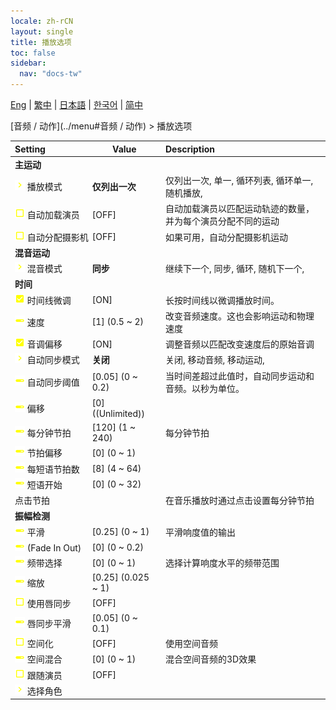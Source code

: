 ```yaml
---
locale: zh-rCN
layout: single
title: 播放选项
toc: false
sidebar:
  nav: "docs-tw"
---
```

[Eng](/dancexr/menu/2025.4/motion/motion_loader) | [繁中](/tw/dancexr/menu/2025.4/motion/motion_loader) | [日本語](/jp/dancexr/menu/2025.4/motion/motion_loader) | [한국어](/kr/dancexr/menu/2025.4/motion/motion_loader) | [简中](/zh/dancexr/menu/2025.4/motion/motion_loader)

[音频 / 动作](../menu#音频 / 动作) > 播放选项



| Setting | Value | Description |
| :--- | --- | :--- |
|<nobr> <b>主运动</b></nobr>|| 
|<nobr>![chevron icon](/images/icon/ic_chevron.png) 播放模式</nobr>| **仅列出一次** | 仅列出一次, 单一, 循环列表, 循环单一, 随机播放,  |
|<nobr>![check_off icon](/images/icon/ic_check_off.png) 自动加载演员</nobr>| [OFF] | 自动加载演员以匹配运动轨迹的数量，并为每个演员分配不同的运动
|<nobr>![check_off icon](/images/icon/ic_check_off.png) 自动分配摄影机</nobr>| [OFF] | 如果可用，自动分配摄影机运动
|<nobr> <b>混音运动</b></nobr>|| 
|<nobr>![chevron icon](/images/icon/ic_chevron.png) 混音模式</nobr>| **同步** | 继续下一个, 同步, 循环, 随机下一个,  |
|<nobr> <b>时间</b></nobr>|| 
|<nobr>![check_on icon](/images/icon/ic_check_on.png) 时间线微调</nobr>| [ON] | 长按时间线以微调播放时间。
|<nobr>![slider icon](/images/icon/ic_slider.png) 速度</nobr>| [1] (0.5 ~ 2) | 改变音频速度。这也会影响运动和物理速度
|<nobr>![check_on icon](/images/icon/ic_check_on.png) 音调偏移</nobr>| [ON] | 调整音频以匹配改变速度后的原始音调
|<nobr>![chevron icon](/images/icon/ic_chevron.png) 自动同步模式</nobr>| **关闭** | 关闭, 移动音频, 移动运动,  |
|<nobr>![slider icon](/images/icon/ic_slider.png) 自动同步阈值</nobr>| [0.05] (0 ~ 0.2) | 当时间差超过此值时，自动同步运动和音频。以秒为单位。
|<nobr>![slider icon](/images/icon/ic_slider.png) 偏移</nobr>| [0] ((Unlimited)) | 
|<nobr>![slider icon](/images/icon/ic_slider.png) 每分钟节拍</nobr>| [120] (1 ~ 240) | 每分钟节拍
|<nobr>![slider icon](/images/icon/ic_slider.png) 节拍偏移</nobr>| [0] (0 ~ 1) | 
|<nobr>![slider icon](/images/icon/ic_slider.png) 每短语节拍数</nobr>| [8] (4 ~ 64) | 
|<nobr>![slider icon](/images/icon/ic_slider.png) 短语开始</nobr>| [0] (0 ~ 32) | 
|<nobr> 点击节拍</nobr>|| 在音乐播放时通过点击设置每分钟节拍
|<nobr> <b>振幅检测</b></nobr>|| 
|<nobr>![slider icon](/images/icon/ic_slider.png) 平滑</nobr>| [0.25] (0 ~ 1) | 平滑响度值的输出
|<nobr>![slider icon](/images/icon/ic_slider.png) (Fade In Out)</nobr>| [0] (0 ~ 0.2) | 
|<nobr>![slider icon](/images/icon/ic_slider.png) 频带选择</nobr>| [0] (0 ~ 1) | 选择计算响度水平的频带范围
|<nobr>![slider icon](/images/icon/ic_slider.png) 缩放</nobr>| [0.25] (0.025 ~ 1) | 
|<nobr>![check_off icon](/images/icon/ic_check_off.png) 使用唇同步</nobr>| [OFF] | 
|<nobr>![slider icon](/images/icon/ic_slider.png) 唇同步平滑</nobr>| [0.05] (0 ~ 0.1) | 
|<nobr>![check_off icon](/images/icon/ic_check_off.png) 空间化</nobr>| [OFF] | 使用空间音频
|<nobr>![slider icon](/images/icon/ic_slider.png) 空间混合</nobr>| [0] (0 ~ 1) | 混合空间音频的3D效果
|<nobr>![check_off icon](/images/icon/ic_check_off.png) 跟随演员</nobr>| [OFF] | 
|<nobr>![chevron icon](/images/icon/ic_chevron.png) 选择角色</nobr>|  |  |
